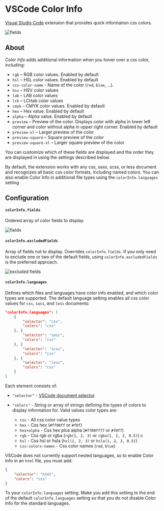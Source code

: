 # VSCode Color Info

[Visual Studio Code](https://code.visualstudio.com) extension that provides quick information css colors.

![fields](https://github.com/mattbierner/vscode-color-info/raw/master/media/starter-example.png)


## About
*Color Info* adds additional information when you hover over a css color, including:

* `rgb` – RGB color values. Enabled by default
* `hsl` – HSL color values. Enabled by default
* `css-color-name` - Name of the color (`red`, `blue`, ...).
* `hsv` – HSV color values
* `lab` – LAB color values
* `lch` – LCHab color values
* `cmyk` – CMYK color values. Enabled by default
* `hex` – Hex value. Enabled by default
* `alpha` – Alpha value. Enabled by default
* `preview` – Preview of the color. Displays color with alpha in lower left corner and color without alpha in upper right corner. Enabled by default
* `preview-xl` – Larger preview of the color
* `preview-square` – Square preview of the color
* `preview-square-xl` – Larger square preview of the color

You can customize which of these fields are displayed and the order they are displayed in using the settings described below.

By default, the extension works with any css, sass, scss, or less document and recognizes all basic css color formats, including named colors. You can also enable Color Info in additional file types using the `colorInfo.languages` setting


## Configuration

#### `colorInfo.fields`
Ordered array of color fields to display.

![fields](https://github.com/mattbierner/vscode-color-info/raw/master/media/fields.png)


#### `colorInfo.excludedFields`
Array of fields not to display. Overrides `colorInfo.fields`. If you only need to exclude one or two of the default fields, using `colorInfo.excludedFields` is the preferred approach.

![excluded fields](https://github.com/mattbierner/vscode-color-info/raw/master/media/excluded.png)


#### `colorInfo.languages`
Defines which files and languages have color info enabled, and which color types are supported. The default language setting enables all css color values for `css`, `sass`, and `less` documents:

```json
"colorInfo.languages": [
    {
        "selector": "css",
        "colors": "css"
    }, {
        "selector": "sass",
        "colors": "css"
    }, {
        "selector": "scss",
        "colors": "css"
    }, {
        "selector": "less",
        "colors": "css"
    }
]
```

Each element consists of:

* `"selector"` - [VSCode document selector](https://code.visualstudio.com/Docs/extensionAPI/vscode-api#DocumentSelector).
* `"colors"` - String or array of strings defining the types of colors to display information for. Valid values color types are:

    * `css` - All css color value types
    * `hex` - Css hex (`#ff00ff` or `#f0f`)
    * `hex+alpha` - Css hex plus alpha (`#ff00ff77` or `#f0f7`)
    * `rgb` - Css rgb or rgba (`rgb(1, 2, 3)` or `rgba(1, 2, 3, 0.5)`) c
    * `hsl` - Css hsl or hsla (`hsl(1, 2, 3)` or  `hsla(1, 2, 3, 0.5)`)
    * `css-colors-names` - Css color names (`red`, `blue`)

VSCode does not currently support nested languages, so to enable Color Info in an `html` file, you must add:

```json
{
    "selector": "html",
    "colors": "css"
}
```

To your `colorInfo.languages` setting. Make you add this setting to the end of the default `colorInfo.languages` setting so that you do not disable Color Info for the standard languages.
